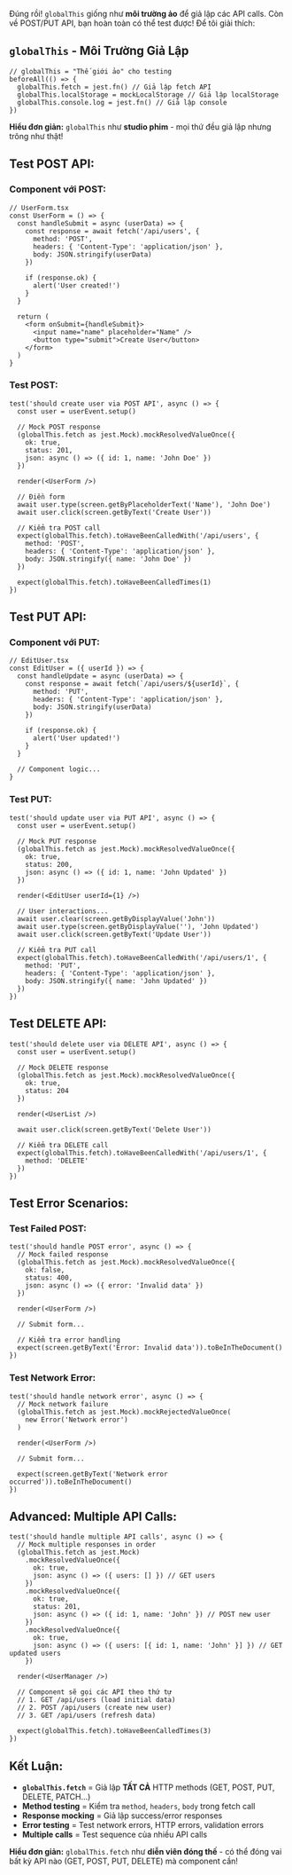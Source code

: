 <!-- vậy globalThis như một môi trường mà ở đó giả lập đuọc việc fetch api? Vjaya muốn kiểm tra Post hoặc Put api thì sao -->

Đúng rồi! `globalThis` giống như **môi trường ảo** để giả lập các API calls. Còn về POST/PUT API, bạn hoàn toàn có thể test được! Để tôi giải thích:

## **`globalThis` - Môi Trường Giả Lập**

```tsx
// globalThis = "Thế giới ảo" cho testing
beforeAll(() => {
  globalThis.fetch = jest.fn() // Giả lập fetch API
  globalThis.localStorage = mockLocalStorage // Giả lập localStorage
  globalThis.console.log = jest.fn() // Giả lập console
})
```

**Hiểu đơn giản:** `globalThis` như **studio phim** - mọi thứ đều giả lập nhưng trông như thật!

## **Test POST API:**

### **Component với POST:**
```tsx
// UserForm.tsx
const UserForm = () => {
  const handleSubmit = async (userData) => {
    const response = await fetch('/api/users', {
      method: 'POST',
      headers: { 'Content-Type': 'application/json' },
      body: JSON.stringify(userData)
    })
    
    if (response.ok) {
      alert('User created!')
    }
  }
  
  return (
    <form onSubmit={handleSubmit}>
      <input name="name" placeholder="Name" />
      <button type="submit">Create User</button>
    </form>
  )
}
```

### **Test POST:**
```tsx
test('should create user via POST API', async () => {
  const user = userEvent.setup()
  
  // Mock POST response
  (globalThis.fetch as jest.Mock).mockResolvedValueOnce({
    ok: true,
    status: 201,
    json: async () => ({ id: 1, name: 'John Doe' })
  })
  
  render(<UserForm />)
  
  // Điền form
  await user.type(screen.getByPlaceholderText('Name'), 'John Doe')
  await user.click(screen.getByText('Create User'))
  
  // Kiểm tra POST call
  expect(globalThis.fetch).toHaveBeenCalledWith('/api/users', {
    method: 'POST',
    headers: { 'Content-Type': 'application/json' },
    body: JSON.stringify({ name: 'John Doe' })
  })
  
  expect(globalThis.fetch).toHaveBeenCalledTimes(1)
})
```

## **Test PUT API:**

### **Component với PUT:**
```tsx
// EditUser.tsx
const EditUser = ({ userId }) => {
  const handleUpdate = async (userData) => {
    const response = await fetch(`/api/users/${userId}`, {
      method: 'PUT',
      headers: { 'Content-Type': 'application/json' },
      body: JSON.stringify(userData)
    })
    
    if (response.ok) {
      alert('User updated!')
    }
  }
  
  // Component logic...
}
```

### **Test PUT:**
```tsx
test('should update user via PUT API', async () => {
  const user = userEvent.setup()
  
  // Mock PUT response
  (globalThis.fetch as jest.Mock).mockResolvedValueOnce({
    ok: true,
    status: 200,
    json: async () => ({ id: 1, name: 'John Updated' })
  })
  
  render(<EditUser userId={1} />)
  
  // User interactions...
  await user.clear(screen.getByDisplayValue('John'))
  await user.type(screen.getByDisplayValue(''), 'John Updated')
  await user.click(screen.getByText('Update User'))
  
  // Kiểm tra PUT call
  expect(globalThis.fetch).toHaveBeenCalledWith('/api/users/1', {
    method: 'PUT',
    headers: { 'Content-Type': 'application/json' },
    body: JSON.stringify({ name: 'John Updated' })
  })
})
```

## **Test DELETE API:**

```tsx
test('should delete user via DELETE API', async () => {
  const user = userEvent.setup()
  
  // Mock DELETE response
  (globalThis.fetch as jest.Mock).mockResolvedValueOnce({
    ok: true,
    status: 204
  })
  
  render(<UserList />)
  
  await user.click(screen.getByText('Delete User'))
  
  // Kiểm tra DELETE call
  expect(globalThis.fetch).toHaveBeenCalledWith('/api/users/1', {
    method: 'DELETE'
  })
})
```

## **Test Error Scenarios:**

### **Test Failed POST:**
```tsx
test('should handle POST error', async () => {
  // Mock failed response
  (globalThis.fetch as jest.Mock).mockResolvedValueOnce({
    ok: false,
    status: 400,
    json: async () => ({ error: 'Invalid data' })
  })
  
  render(<UserForm />)
  
  // Submit form...
  
  // Kiểm tra error handling
  expect(screen.getByText('Error: Invalid data')).toBeInTheDocument()
})
```

### **Test Network Error:**
```tsx
test('should handle network error', async () => {
  // Mock network failure
  (globalThis.fetch as jest.Mock).mockRejectedValueOnce(
    new Error('Network error')
  )
  
  render(<UserForm />)
  
  // Submit form...
  
  expect(screen.getByText('Network error occurred')).toBeInTheDocument()
})
```

## **Advanced: Multiple API Calls:**

```tsx
test('should handle multiple API calls', async () => {
  // Mock multiple responses in order
  (globalThis.fetch as jest.Mock)
    .mockResolvedValueOnce({
      ok: true,
      json: async () => ({ users: [] }) // GET users
    })
    .mockResolvedValueOnce({
      ok: true,
      status: 201,
      json: async () => ({ id: 1, name: 'John' }) // POST new user
    })
    .mockResolvedValueOnce({
      ok: true,
      json: async () => ({ users: [{ id: 1, name: 'John' }] }) // GET updated users
    })
  
  render(<UserManager />)
  
  // Component sẽ gọi các API theo thứ tự
  // 1. GET /api/users (load initial data)
  // 2. POST /api/users (create new user)  
  // 3. GET /api/users (refresh data)
  
  expect(globalThis.fetch).toHaveBeenCalledTimes(3)
})
```

## **Kết Luận:**

- **`globalThis.fetch`** = Giả lập **TẤT CẢ** HTTP methods (GET, POST, PUT, DELETE, PATCH...)
- **Method testing** = Kiểm tra `method`, `headers`, `body` trong fetch call
- **Response mocking** = Giả lập success/error responses  
- **Error testing** = Test network errors, HTTP errors, validation errors
- **Multiple calls** = Test sequence của nhiều API calls

**Hiểu đơn giản:** `globalThis.fetch` như **diễn viên đóng thế** - có thể đóng vai bất kỳ API nào (GET, POST, PUT, DELETE) mà component cần!